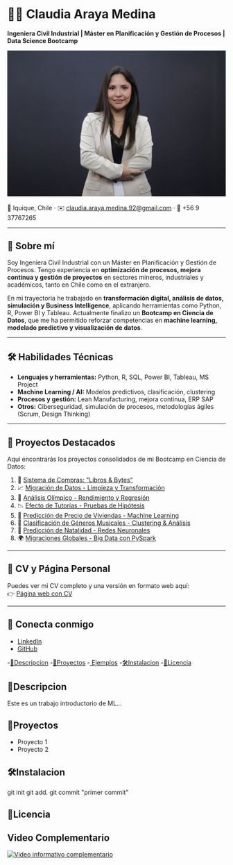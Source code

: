 # 👩‍💻 Claudia Araya Medina  

**Ingeniera Civil Industrial | Máster en Planificación y Gestión de Procesos | Data Science Bootcamp**  

[![Ciencia de Datos](images/img1.jpg)](https://www.youtube.com/)

📍 Iquique, Chile · ✉️ [claudia.araya.medina.92@gmail.com](mailto:claudia.araya.medina.92@gmail.com) · 📱 +56 9 37767265  

---

## 🌟 Sobre mí  
Soy Ingeniera Civil Industrial con un Máster en Planificación y Gestión de Procesos. Tengo experiencia en **optimización de procesos, mejora continua y gestión de proyectos** en sectores mineros, industriales y académicos, tanto en Chile como en el extranjero.  

En mi trayectoria he trabajado en **transformación digital, análisis de datos, simulación y Business Intelligence**, aplicando herramientas como Python, R, Power BI y Tableau. Actualmente finalizo un **Bootcamp en Ciencia de Datos**, que me ha permitido reforzar competencias en **machine learning, modelado predictivo y visualización de datos**.  

---

## 🛠️ Habilidades Técnicas  
- **Lenguajes y herramientas:** Python, R, SQL, Power BI, Tableau, MS Project  
- **Machine Learning / AI:** Modelos predictivos, clasificación, clustering  
- **Procesos y gestión:** Lean Manufacturing, mejora continua, ERP SAP  
- **Otros:** Ciberseguridad, simulación de procesos, metodologías ágiles (Scrum, Design Thinking)  

---

## 📂 Proyectos Destacados  
Aquí encontrarás los proyectos consolidados de mi Bootcamp en Ciencia de Datos:  

1. 📖 [Sistema de Compras: "Libros & Bytes"](https://github.com/Claudia060392/Portafolio-Ciencia-de-Datos/blob/main/Practicas%20Consolidadas/M%C3%B3dulo_2.ipynb)  
2. 📈 [Migración de Datos - Limpieza y Transformación](https://github.com/Claudia060392/Portafolio-Ciencia-de-Datos/blob/main/Practicas%20Consolidadas/Modulo_3.ipynb)  
3. 🏅 [Análisis Olímpico - Rendimiento y Regresión](https://github.com/Claudia060392/Portafolio-Ciencia-de-Datos/blob/main/Practicas%20Consolidadas/Modulo_4.ipynb) 
4. 📉 [Efecto de Tutorías - Pruebas de Hipótesis](https://github.com/Claudia060392/Portafolio-Ciencia-de-Datos/blob/main/Practicas%20Consolidadas/Modulo_5.ipynb)  
5. 🏡 [Predicción de Precio de Viviendas - Machine Learning](https://github.com/Claudia060392/Portafolio-Ciencia-de-Datos/blob/main/Practicas%20Consolidadas/Modulo_6.ipynb) 
6. 🎵 [Clasificación de Géneros Musicales - Clustering & Análisis](https://github.com/Claudia060392/Portafolio-Ciencia-de-Datos/blob/main/Practicas%20Consolidadas/Modulo_7.ipynb) 
7. 🤖 [Predicción de Natalidad - Redes Neuronales](https://github.com/Claudia060392/Portafolio-Ciencia-de-Datos/blob/main/Practicas%20Consolidadas/Modulo_8.ipynb)  
8. 🌍 [Migraciones Globales - Big Data con PySpark](https://github.com/Claudia060392/Portafolio-Ciencia-de-Datos/blob/main/Practicas%20Consolidadas/Modulo_9.ipynb)

---

## 📄 CV y Página Personal  
Puedes ver mi CV completo y una versión en formato web aquí:  
👉 [Página web con CV](./index.html)  

---

## 🤝 Conecta conmigo  
- [LinkedIn](www.linkedin.com/in/claudiaarayam)  
- [GitHub](https://github.com/Claudia060392/Portafolio-Ciencia-de-Datos) 

-[📖Descripcion](#-Descripcion)
-[🚀Proyectos](#-Proyectos)
-[   Ejemplos](#-Ejemplos)
-[🛠️Instalacion](#-Instalacion)
-[📝Licencia](#-Licencia)

## 📖Descripcion
Este es un trabajo introductorio de ML...

## 🚀Proyectos
- Proyecto 1
- Proyecto 2

## 🛠️Instalacion
git init
git add.
git commit "primer commit"

## 📝Licencia

## Video Complementario

[![Video informativo complementario](https://img.youtube.com/vi/ea4Ze04ur-E/0.jpg)](https://www.youtube.com/watch?v=ea4Ze04ur-E)
